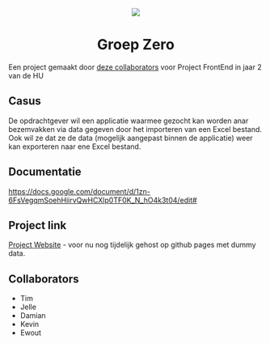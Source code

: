 <p align="center">
  <img src="https://i.imgur.com/taIht5e.png" />
  <h1 align="center">Groep Zero</h1>
</p>

Een project gemaakt door [deze collaborators](#collaborators) voor Project FrontEnd in jaar 2 van de HU

## Casus
De opdrachtgever wil een applicatie waarmee gezocht kan worden anar bezemvakken via data gegeven door het importeren van een Excel bestand. Ook wil ze dat ze de data (mogelijk aangepast binnen de applicatie) weer kan exporteren naar ene Excel bestand. 

## Documentatie
https://docs.google.com/document/d/1zn-6FsVegqmSoehHiirvQwHCXlp0TF0K_N_hO4k3t04/edit#

## Project link
[Project Website](https://tim-bolhoeve.github.io/GroepZeroPRFEP/) - voor nu nog tijdelijk gehost op github pages met dummy data.

## Collaborators
- Tim
- Jelle
- Damian
- Kevin
- Ewout


